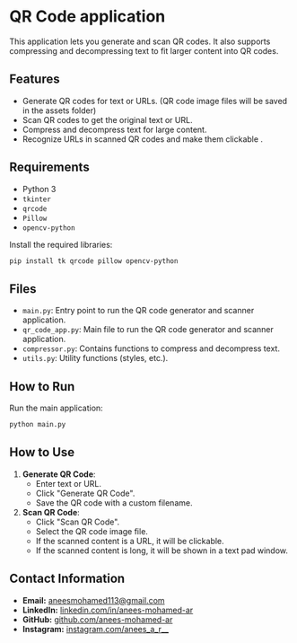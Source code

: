 # QR Code application

This application lets you generate and scan QR codes. It also supports compressing and decompressing text to fit larger content into QR codes.

## Features

- Generate QR codes for text or URLs. (QR code image files will be saved in the assets folder)
- Scan QR codes to get the original text or URL.
- Compress and decompress text for large content.
- Recognize URLs in scanned QR codes and make them clickable .

## Requirements

- Python 3
- `tkinter`
- `qrcode`
- `Pillow`
- `opencv-python`

Install the required libraries:

```bash
pip install tk qrcode pillow opencv-python
```

## Files

- `main.py`: Entry point to run the QR code generator and scanner application.
- `qr_code_app.py`: Main file to run the QR code generator and scanner application.
- `compressor.py`: Contains functions to compress and decompress text.
- `utils.py`: Utility functions (styles, etc.).

## How to Run

Run the main application:

```bash
python main.py
```

## How to Use

1. **Generate QR Code**:
   - Enter text or URL.
   - Click "Generate QR Code".
   - Save the QR code with a custom filename.
2. **Scan QR Code**:
   - Click "Scan QR Code".
   - Select the QR code image file.
   - If the scanned content is a URL, it will be clickable.
   - If the scanned content is long, it will be shown in a text pad window.

## Contact Information

- **Email:** aneesmohamed113@gmail.com
- **LinkedIn:** [linkedin.com/in/anees-mohamed-ar](https://www.linkedin.com/in/anees-mohamed-ar)
- **GitHub:** [github.com/anees-mohamed-ar](https://github.com/anees-mohamed-ar)
- **Instagram:** [instagram.com/anees_a_r__](https://instagram.com/anees_a_r__)

